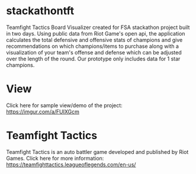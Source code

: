 # stackathontft

Teamfight Tactics Board Visualizer created for FSA stackathon project built in two days. Using public data from Riot Game's open api, the application calculates the total defensive and offensive stats of champions and give recommendations on which champions/items to purchase along with a visualization of your team's offense and defense which can be adjusted over the length of the round. Our prototype only includes data for 1 star champions.

# View

Click here for sample view/demo of the project: https://imgur.com/a/FUIXGcm

# Teamfight Tactics

Teamfight Tactics is an auto battler game developed and published by Riot Games. 
Click here for more information: https://teamfighttactics.leagueoflegends.com/en-us/
